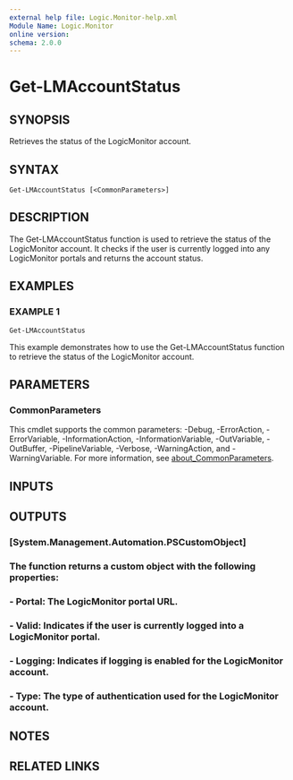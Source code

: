 ```yaml
---
external help file: Logic.Monitor-help.xml
Module Name: Logic.Monitor
online version:
schema: 2.0.0
---
```


# Get-LMAccountStatus

## SYNOPSIS
Retrieves the status of the LogicMonitor account.

## SYNTAX

```
Get-LMAccountStatus [<CommonParameters>]
```

## DESCRIPTION
The Get-LMAccountStatus function is used to retrieve the status of the LogicMonitor account.
It checks if the user is currently logged into any LogicMonitor portals and returns the account status.

## EXAMPLES

### EXAMPLE 1
```
Get-LMAccountStatus
```

This example demonstrates how to use the Get-LMAccountStatus function to retrieve the status of the LogicMonitor account.

## PARAMETERS

### CommonParameters
This cmdlet supports the common parameters: -Debug, -ErrorAction, -ErrorVariable, -InformationAction, -InformationVariable, -OutVariable, -OutBuffer, -PipelineVariable, -Verbose, -WarningAction, and -WarningVariable. For more information, see [about_CommonParameters](http://go.microsoft.com/fwlink/?LinkID=113216).

## INPUTS

## OUTPUTS

### [System.Management.Automation.PSCustomObject]
### The function returns a custom object with the following properties:
### - Portal: The LogicMonitor portal URL.
### - Valid: Indicates if the user is currently logged into a LogicMonitor portal.
### - Logging: Indicates if logging is enabled for the LogicMonitor account.
### - Type: The type of authentication used for the LogicMonitor account.
## NOTES

## RELATED LINKS
